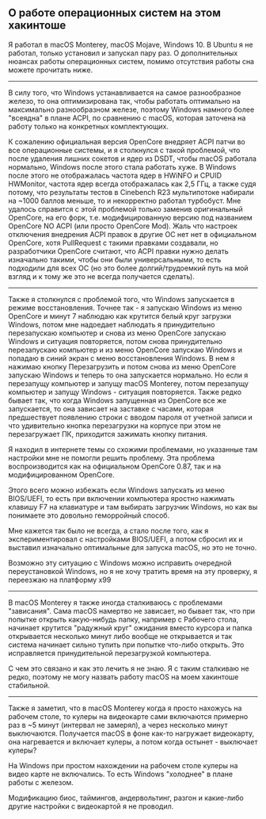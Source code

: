 ## О работе операционных систем на этом хакинтоше

Я работал в macOS Monterey, macOS Mojave, Windows 10. В Ubuntu я не работал, только установил и запускал пару раз. О дополнительных нюансах работы операционных систем, помимо отсутствия работы сна можете прочитать ниже.

---

В силу того, что Windows устанавливается на самое разнообразное железо, то она оптимизирована так, чтобы работать оптимально на максимально разнообразном железе, поэтому Windows намного более "всеядна" в плане ACPI, по сравнению с macOS, которая заточена на работу только на конкретных комплектующих.

К сожалению официальная версия OpenCore внедряет ACPI патчи во все операционные системы, и я столкнулся с такой проблемой, что после удаления лишних сокетов и ядер из DSDT, чтобы macOS работала нормально, Windows после этого стала работать хуже. В Windows после этого не отображалась частота ядер в HWiNFO и CPUID HWMonitor, частота ядер всегда отображалась как 2,5 ГГц, а также судя потому, что результаты тестов в Cinebench R23 мультипотоке набирали на ~1000 баллов меньше, то и некорректно работал турбобуст. Мне удалось справится с этой проблемой только заменив оригинальный OpenCore, на его форк, т.е. модифицированную версию под названием OpenCore NO ACPI (или просто OpenCore Mod). Жаль что настроек отключения внедрения ACPI правок в другие ОС нет нет в официальном OpenCore, хотя PullRequest с такими правками создавали, но разработчики OpenCore считают, что ACPI правки нужно делать изначально такими, чтобы они были универсальными, то есть подходили для всех ОС (но это более долгий/трудоемкий путь на мой взгляд и к тому же это не всегда получается сделать).

---

Также я столкнулся с проблемой того, что Windows запускается в режиме восстановления. Точнее так - я запускаю Windows из меню OpenCore и минут 7 наблюдаю как крутится белый круг загрузки Windows, потом мне надоедает наблюдать я принудительно перезапускаю компьютер и снова из меню OpenCore запускаю Windows и ситуация повторяется, потом снова принудительно перезапускаю компьютер и из меню OpenCore запускаю Windows и попадаю в синий экран с меню восстановления Windows. В нем я нажимаю кнопку Перезагрузить и потом снова из меню OpenCore запускаю Windows и теперь то она запускается нормально. Но если я перезапущу компьютер и запущу macOS Monterey, потом перезапущу компьютер и запущу Windows - ситуация повторяется. Также редко бывает так, что когда Windows запущенная из OpenCore все же запускается, то она зависает на заставке с часами, которая предшествует появлению строки с вводом пароля от учетной записи и что удивительно кнопка перезагрузки на корпусе при этом не перезагружает ПК, приходится зажимать кнопку питания.

Я находил в интернете темы со схожими проблемами, но указанные там настройки мне не помогли решить проблему. Эта проблема воспроизводится как на официальном OpenCore 0.87, так и на модифицированном OpenCore.

Этого всего можно избежать если Windows запускать из меню BIOS/UEFI, то есть при включении компьютера яростно нажимать клавишу F7 на клавиатуре и там выбирать загрузчик Windows, но как вы понимаете это довольно геморройный способ.

Мне кажется так было не всегда, а стало после того, как я экспериментировал с настройками BIOS/UEFI, а потом сбросил их и выставил изначально оптимальные для запуска macOS, но это не точно.

Возможно эту ситуацию с Windows можно исправить очередной переустановкой Windows, но я не хочу тратить время на эту проверку, я переезжаю на платформу x99

---

В macOS Monterey я также иногда сталкиваюсь с проблемами "зависания". Сама macOS намертво не зависает, но бывает так, что при попытке открыть какую-нибудь папку, например с Рабочего стола, начинает крутится "радужный круг" ожидания вместо курсора и папка открывается несколько минут либо вообще не открывается и так система начинает сильно тупить при попытке что-либо открыть. Это исправляется принудительной перезагрузкой компьютера.

С чем это связано и как это лечить я не знаю. Я с таким сталкиваю не редко, поэтому не могу назвать работу macOS на моем хакинтоше стабильной.

---

Также я заметил, что в macOS Monterey когда я просто нахожусь на рабочем столе, то кулеры на видеокарте сами включаются примерно раз в ~5 минут (интервал не замерял), а через несколько минут выключаются. Получается macOS в фоне как-то нагружает видеокарту, она нагревается и включает кулеры, а потом когда остынет - выключает кулеры?

На Windows при простом нахождении на рабочем столе кулеры на видео карте не включались. То есть Windows "холоднее" в плане работы с железом.

Модификацию биос, таймингов, андервольтинг, разгон и какие-либо другие настройки с видеокартой я не проводил.